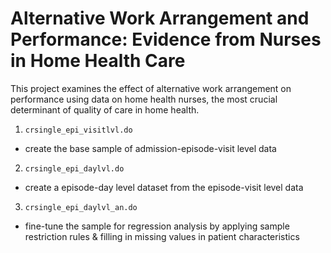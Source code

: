 # Alternative Work Arrangement and Performance: Evidence from Nurses in Home Health Care
This project examines the effect of alternative work arrangement on performance using data on home health nurses, the most crucial determinant of quality of care in home health.  

1. `crsingle_epi_visitlvl.do`
  - create the base sample of admission-episode-visit level data
2. `crsingle_epi_daylvl.do`
  - create a episode-day level dataset from the episode-visit level data
3. `crsingle_epi_daylvl_an.do`
  - fine-tune the sample for regression analysis by applying sample restriction rules & filling in missing values in patient characteristics
